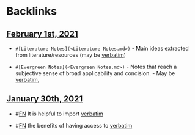 
# Backlinks
## [February 1st, 2021](<February 1st, 2021.md>)
- `#[Literature Notes](<Literature Notes.md>)` - Main ideas extracted from literature/resources (may be [verbatim](<verbatim.md>))

- `#[Evergreen Notes](<Evergreen Notes.md>)` - Notes that reach a subjective sense of broad applicability and concision. - May be [verbatim](<verbatim.md>),

## [January 30th, 2021](<January 30th, 2021.md>)
- #[FN](<FN.md>) It is helpful to import [verbatim](<verbatim.md>)

- #[FN](<FN.md>) the benefits of having access to [verbatim](<verbatim.md>)

